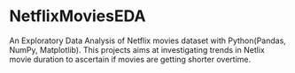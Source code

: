 # NetflixMoviesEDA
An Exploratory Data Analysis of Netflix movies dataset with Python(Pandas, NumPy, Matplotlib). This projects aims at investigating trends in Netlix movie duration to ascertain if movies are getting shorter overtime.

